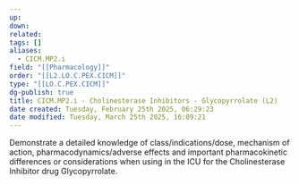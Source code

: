 ```yaml
---
up: 
down: 
related: 
tags: []
aliases:
  - CICM.MP2.i
field: "[[Pharmacology]]"
order: "[[L2.LO.C.PEX.CICM]]"
type: "[[LO.C.PEX.CICM]]"
dg-publish: true
title: CICM.MP2.i - Cholinesterase Inhibitors - Glycopyrrolate (L2)
date created: Tuesday, February 25th 2025, 06:29:23
date modified: Tuesday, March 25th 2025, 16:09:21
---
```


Demonstrate a detailed knowledge of class/indications/dose, mechanism of action, pharmacodynamics/adverse effects and important pharmacokinetic differences or considerations when using in the ICU for the Cholinesterase Inhibitor drug Glycopyrrolate.
